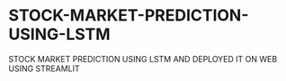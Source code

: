 # STOCK-MARKET-PREDICTION-USING-LSTM
STOCK MARKET PREDICTION USING LSTM AND DEPLOYED IT ON WEB USING STREAMLIT
